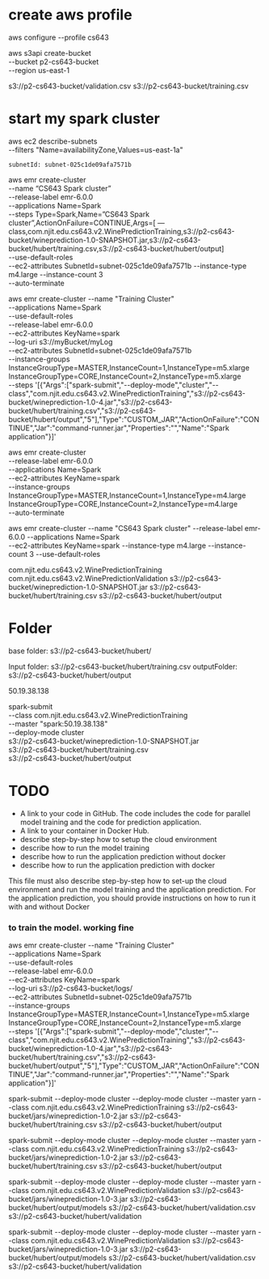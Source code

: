 # create aws profile
aws configure --profile cs643

aws s3api create-bucket \
--bucket p2-cs643-bucket \
--region us-east-1


s3://p2-cs643-bucket/validation.csv
s3://p2-cs643-bucket/training.csv

# start my spark cluster

aws ec2 describe-subnets \
--filters "Name=availabilityZone,Values=us-east-1a"

`subnetId: subnet-025c1de09afa7571b`

aws emr create-cluster \
--name “CS643 Spark cluster” \
--release-label emr-6.0.0 \
--applications Name=Spark \
--steps Type=Spark,Name=”CS643 Spark cluster”,ActionOnFailure=CONTINUE,Args=[ — class,com.njit.edu.cs643.v2.WinePredictionTraining,s3://p2-cs643-bucket/wineprediction-1.0-SNAPSHOT.jar,s3://p2-cs643-bucket/hubert/training.csv,s3://p2-cs643-bucket/hubert/output] \
--use-default-roles \
--ec2-attributes SubnetId=subnet-025c1de09afa7571b --instance-type m4.large --instance-count 3 \
--auto-terminate


aws emr create-cluster --name "Training Cluster" \
--applications Name=Spark \
--use-default-roles \
--release-label emr-6.0.0 \
--ec2-attributes KeyName=spark \
--log-uri s3://myBucket/myLog \
--ec2-attributes SubnetId=subnet-025c1de09afa7571b \
--instance-groups InstanceGroupType=MASTER,InstanceCount=1,InstanceType=m5.xlarge InstanceGroupType=CORE,InstanceCount=2,InstanceType=m5.xlarge \
--steps '[{"Args":["spark-submit","--deploy-mode","cluster","--class","com.njit.edu.cs643.v2.WinePredictionTraining","s3://p2-cs643-bucket/wineprediction-1.0-4.jar","s3://p2-cs643-bucket/hubert/training.csv","s3://p2-cs643-bucket/hubert/output","5"],"Type":"CUSTOM_JAR","ActionOnFailure":"CONTINUE","Jar":"command-runner.jar","Properties":"","Name":"Spark application"}]'



aws emr create-cluster \
--release-label emr-6.0.0 \
--applications Name=Spark \
--ec2-attributes KeyName=spark \
--instance-groups InstanceGroupType=MASTER,InstanceCount=1,InstanceType=m4.large InstanceGroupType=CORE,InstanceCount=2,InstanceType=m4.large \
--auto-terminate


aws emr create-cluster --name "CS643 Spark cluster" --release-label emr-6.0.0 --applications Name=Spark \
--ec2-attributes KeyName=spark --instance-type m4.large --instance-count 3 --use-default-roles

com.njit.edu.cs643.v2.WinePredictionTraining
com.njit.edu.cs643.v2.WinePredictionValidation
s3://p2-cs643-bucket/wineprediction-1.0-SNAPSHOT.jar
s3://p2-cs643-bucket/hubert/training.csv
s3://p2-cs643-bucket/hubert/output

# Folder 

base folder:
s3://p2-cs643-bucket/hubert/

Input folder: s3://p2-cs643-bucket/hubert/training.csv
outputFolder: s3://p2-cs643-bucket/hubert/output


50.19.38.138

spark-submit \
--class com.njit.edu.cs643.v2.WinePredictionTraining \
--master "spark:50.19.38.138" \
--deploy-mode cluster \
s3://p2-cs643-bucket/wineprediction-1.0-SNAPSHOT.jar \
s3://p2-cs643-bucket/hubert/training.csv \
s3://p2-cs643-bucket/hubert/output



# TODO

 - A link to your code in GitHub. The code includes the code for parallel model training and the code  for prediction application.
 - A link to your container in Docker Hub.
 - describe step-by-step how to setup the cloud environment
 - describe how to run the model training
 - describe how to run the application prediction without docker
 - describe how to run the application prediction with docker


This file must also describe step-by-step how to set-up the cloud environment and run the model training
and the application prediction. For the application prediction, you should provide instructions on how to
run it with and without Docker





### to train the model. working fine

aws emr create-cluster --name "Training Cluster" \
--applications Name=Spark \
--use-default-roles \
--release-label emr-6.0.0 \
--ec2-attributes KeyName=spark \
--log-uri s3://p2-cs643-bucket/logs/ \
--ec2-attributes SubnetId=subnet-025c1de09afa7571b \
--instance-groups InstanceGroupType=MASTER,InstanceCount=1,InstanceType=m5.xlarge InstanceGroupType=CORE,InstanceCount=2,InstanceType=m5.xlarge \
--steps '[{"Args":["spark-submit","--deploy-mode","cluster","--class","com.njit.edu.cs643.v2.WinePredictionTraining","s3://p2-cs643-bucket/wineprediction-1.0-4.jar","s3://p2-cs643-bucket/hubert/training.csv","s3://p2-cs643-bucket/hubert/output","5"],"Type":"CUSTOM_JAR","ActionOnFailure":"CONTINUE","Jar":"command-runner.jar","Properties":"","Name":"Spark application"}]'


spark-submit --deploy-mode cluster --deploy-mode cluster --master yarn --class com.njit.edu.cs643.v2.WinePredictionTraining s3://p2-cs643-bucket/jars/wineprediction-1.0-2.jar s3://p2-cs643-bucket/hubert/training.csv s3://p2-cs643-bucket/hubert/output

spark-submit --deploy-mode cluster --deploy-mode cluster --master yarn --class com.njit.edu.cs643.v2.WinePredictionTraining s3://p2-cs643-bucket/jars/wineprediction-1.0-2.jar s3://p2-cs643-bucket/hubert/training.csv s3://p2-cs643-bucket/hubert/output


spark-submit --deploy-mode cluster --deploy-mode cluster --master yarn --class com.njit.edu.cs643.v2.WinePredictionValidation s3://p2-cs643-bucket/jars/wineprediction-1.0-3.jar s3://p2-cs643-bucket/hubert/output/models s3://p2-cs643-bucket/hubert/validation.csv s3://p2-cs643-bucket/hubert/validation

spark-submit --deploy-mode cluster --deploy-mode cluster --master yarn --class com.njit.edu.cs643.v2.WinePredictionValidation s3://p2-cs643-bucket/jars/wineprediction-1.0-3.jar s3://p2-cs643-bucket/hubert/output/models s3://p2-cs643-bucket/hubert/validation.csv s3://p2-cs643-bucket/hubert/validation